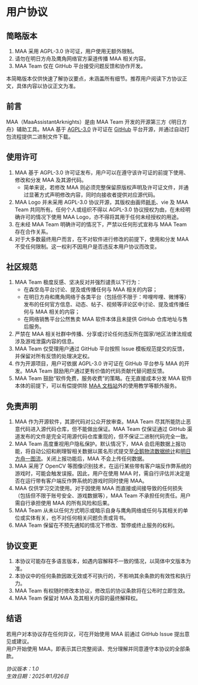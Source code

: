 # 用户协议

## 简略版本

1. MAA 采用 AGPL-3.0 许可证，用户使用无额外限制。
2. 请勿在明日方舟及鹰角网络官方渠道传播 MAA 相关内容。
3. MAA Team 仅在 GitHub 平台接受问题反馈和协作开发。

本简略版本仅供快速了解协议要点，未涵盖所有细节。推荐用户阅读下方协议正文，具体内容以协议正文为准。

## 前言

MAA（MaaAssistantArknights）是由 MAA Team 开发的开源第三方《明日方舟》辅助工具。MAA 基于 [AGPL-3.0](https://www.gnu.org/licenses/agpl-3.0.html) 许可证在 [GitHub](https://github.com/MaaAssistantArknights/MaaAssistantArknights) 平台开源，并通过自动打包流程提供二进制文件下载。

## 使用许可

1. MAA 基于 AGPL-3.0 许可证发布，用户可以在遵守该许可证的前提下使用、修改和分发 MAA 及其源代码。
    - 简单来说，若修改 MAA 则必须完整保留原版权声明及许可证文件，并通过显著方式声明修改内容，同时向接收者提供对应源代码。
2. MAA Logo 并未采用 AGPL-3.0 协议开源，其版权由画师[耗毛](https://weibo.com/u/3251357314)、vie 及 MAA Team 共同所有。任何个人或组织不得以 AGPL-3.0 协议授权为由，在未经明确许可的情况下使用 MAA Logo，亦不得将其用于任何未经授权的用途。
3. 在未经 MAA Team 明确许可的情况下，严禁以任何形式宣称与 MAA Team 存在合作关系。
4. 对于大多数最终用户而言，在不对软件进行修改的前提下，使用和分发 MAA 不受任何限制。这一权利不因用户是否违反本用户协议而改变。

## 社区规范

1. MAA Team 极度反感、坚决反对并强烈谴责以下行为：
   - 在森空岛平台讨论、提及或传播任何与 MAA 相关的内容；
   - 在明日方舟和鹰角网络于各类平台（包括但不限于：哔哩哔哩、微博等）发布的任何官方信息、动态、帖子、视频等评论区中讨论、提及或传播任何与 MAA 相关的内容；
   - 在网络销售平台公然售卖 MAA 软件本体且未提供 GitHub 仓库地址与售后服务。
2. 严禁在 MAA 相关社群中传播、分享或讨论任何违反所在国家/地区法律法规或涉及游戏泄露内容的信息。
3. MAA Team 仅受理用户通过 GitHub 平台按照 Issue 模板规范提交的反馈，并保留对所有反馈的处理决定权。
4. 作为开源项目，用户可依据 AGPL-3.0 许可证在 GitHub 平台参与 MAA 的开发。MAA Team 鼓励用户通过更有价值的代码贡献代替问题反馈。
5. MAA Team 鼓励“软件免费，服务收费”的策略。在无直接成本分发 MAA 软件本体的前提下，可以有偿提供除 [MAA 文档站](https://maa.plus/docs/)外的使用教学等额外服务。

## 免责声明

1. MAA 作为开源软件，其源代码对公众开放审查。MAA Team 尽其所能防止恶意代码进入源代码仓库，但不能做出保证。MAA Team 仅保证通过 GitHub 渠道发布的文件是完全可用源代码仓库重现的，但不保证二进制代码完全一致。
2. MAA Team 高度重视用户隐私保护。默认情况下，MAA 会启用数据上报功能，将自动公招和刷理智相关数据以匿名形式提交至[企鹅物流数据统计](https://penguin-stats.cn/)和[明日方舟一图流](https://ark.yituliu.cn/)。关闭上报功能后，MAA 不会上传任何数据。
3. MAA 采用了 OpenCV 等图像识别技术，在运行某些带有客户端反作弊系统的游戏时，可能会触发误报。因此，用户在使用 MAA 时，需自行评估并决定是否在运行带有客户端反作弊系统的游戏时同时使用 MAA。
4. MAA 仅供学习交流使用。对于因使用 MAA 而直接或间接导致的任何损失（包括但不限于账号安全、游戏数据等），MAA Team 不承担任何责任。用户需自行承担使用 MAA 的所有风险和后果。
5. MAA Team 从未以任何方式明示或暗示自身与鹰角网络或任何与其相关的单位或实体有关，也不对任何相关问题负责或背书。
6. MAA Team 保留在不预先通知的情况下修改、暂停或终止服务的权利。

## 协议变更

1. 本协议可能存在多语言版本，如遇内容解释不一致的情况，以简体中文版本为准。
2. 本协议中的任何条款因故无效或不可执行的，不影响其余条款的有效性和执行力。
3. MAA Team 有权随时修改本协议，修改后的协议条款将在公布时立即生效。
4. MAA Team 保留对 MAA 及其相关内容的最终解释权。

## 结语

若用户对本协议存在任何异议，可在开始使用 MAA 前通过 GitHub Issue 提出意见或建议。  
用户开始使用 MAA，即表示其已完整阅读、充分理解并同意遵守本协议的全部条款。

_协议版本：1.0_  
_生效日期：2025年1月26日_
